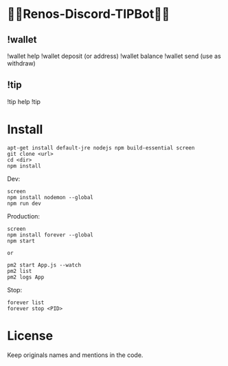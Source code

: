 # 🤖🤖Renos-Discord-TIPBot🤖🤖

## !wallet
!wallet help
!wallet deposit (or address)
!wallet balance
!wallet send <TO ADDRESS> <AMOUNT> (use as withdraw)

## !tip
!tip help
!tip <USERID> <AMOUNT>


# Install

```
apt-get install default-jre nodejs npm build-essential screen
git clone <url>
cd <dir>
npm install
```

Dev:
```
screen
npm install nodemon --global
npm run dev
```

Production:
```
screen
npm install forever --global
npm start

or

pm2 start App.js --watch
pm2 list
pm2 logs App
```

Stop:
```
forever list
forever stop <PID>
```


# License

Keep originals names and mentions in the code.


```
